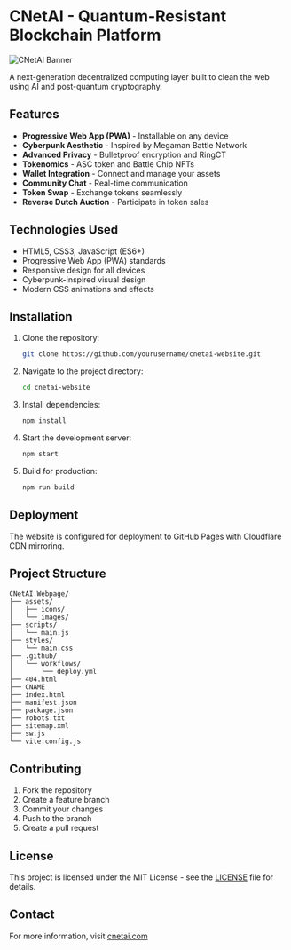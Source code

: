 # CNetAI - Quantum-Resistant Blockchain Platform

![CNetAI Banner](assets/images/banner.png)

A next-generation decentralized computing layer built to clean the web using AI and post-quantum cryptography.

## Features

- **Progressive Web App (PWA)** - Installable on any device
- **Cyberpunk Aesthetic** - Inspired by Megaman Battle Network
- **Advanced Privacy** - Bulletproof encryption and RingCT
- **Tokenomics** - ASC token and Battle Chip NFTs
- **Wallet Integration** - Connect and manage your assets
- **Community Chat** - Real-time communication
- **Token Swap** - Exchange tokens seamlessly
- **Reverse Dutch Auction** - Participate in token sales

## Technologies Used

- HTML5, CSS3, JavaScript (ES6+)
- Progressive Web App (PWA) standards
- Responsive design for all devices
- Cyberpunk-inspired visual design
- Modern CSS animations and effects

## Installation

1. Clone the repository:
   ```bash
   git clone https://github.com/yourusername/cnetai-website.git
   ```

2. Navigate to the project directory:
   ```bash
   cd cnetai-website
   ```

3. Install dependencies:
   ```bash
   npm install
   ```

4. Start the development server:
   ```bash
   npm start
   ```

5. Build for production:
   ```bash
   npm run build
   ```

## Deployment

The website is configured for deployment to GitHub Pages with Cloudflare CDN mirroring.

## Project Structure

```
CNetAI Webpage/
├── assets/
│   ├── icons/
│   └── images/
├── scripts/
│   └── main.js
├── styles/
│   └── main.css
├── .github/
│   └── workflows/
│       └── deploy.yml
├── 404.html
├── CNAME
├── index.html
├── manifest.json
├── package.json
├── robots.txt
├── sitemap.xml
├── sw.js
└── vite.config.js
```

## Contributing

1. Fork the repository
2. Create a feature branch
3. Commit your changes
4. Push to the branch
5. Create a pull request

## License

This project is licensed under the MIT License - see the [LICENSE](LICENSE) file for details.

## Contact

For more information, visit [cnetai.com](https://cnetai.com)